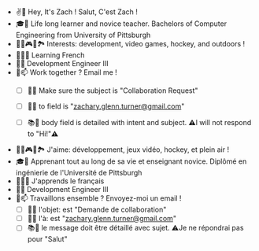 
- ✌️👨 Hey, It's Zach ! Salut, C'est Zach !
- 🎓📏 Life long learner and novice teacher. Bachelors of Computer Engineering from University of Pittsburgh
- 👨‍💻🎮🏒🏞️ Interests: development, video games, hockey, and outdoors !
- 🌱🇫🇷 Learning French 
- 🌲🌐 Development Engineer III
- 👀📫 Work together ? Email me ! 
  - [ ] 🤝🙌 Make sure the subject is "Collaboration Request"
  - [ ] 👋👨 to field is "zachary.glenn.turner@gmail.com" 
  - [ ] 📚🎯 body field is detailed with intent and subject. ⚠️I will not respond to "Hi!"⚠️ 


- 👨‍💻🎮🏒🏞️ J'aime: développement, jeux vidéo, hockey, et plein air !
- 🎓📏 Apprenant tout au long de sa vie et enseignant novice. Diplômé en ingénierie de l'Université de Pittsburgh
- 🌱🇫🇷 J'apprends le français
- 🌲🌐 Development Engineer III
- 👀📫 Travaillons ensemble ? Envoyez-moi un email !
  - [ ] 🤝🙌 l'objet: est "Demande de collaboration"
  - [ ] 👋👨 l'à: est "zachary.glenn.turner@gmail.com"
  - [ ] 📚🎯 le message doit être détaillé avec sujet. ⚠️Je ne répondrai pas pour "Salut"
